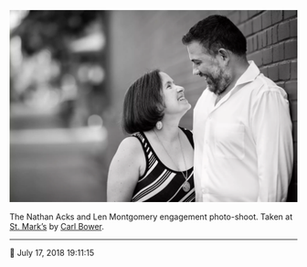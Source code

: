 ![Len and Nathan in the alley next to St. Mark’s](assets/fd68faffd8e91f282cf4982cad0ef6f9.webp)

The Nathan Acks and Len Montgomery engagement photo-shoot. Taken at [St. Mark’s](http://www.stmarkscoffeehouse.com/) by [Carl Bower](http://carlbowerphotos.com/).

- - - -

<span aria-hidden="true">📅</span> July 17, 2018 19:11:15
